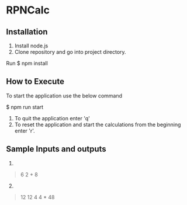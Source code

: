 # RPNCalc

## Installation
1) Install node.js
2) Clone repository and go into project directory. 

Run
$ npm install

## How to Execute
To start the application use the below command

$ npm run start

1) To quit the application enter 'q' 
2) To reset the application and start the calculations from the beginning enter 'r'.

## Sample Inputs and outputs
1) 
> 6 2 +
8

2)
> 12
12
> 4
4
> *
48


